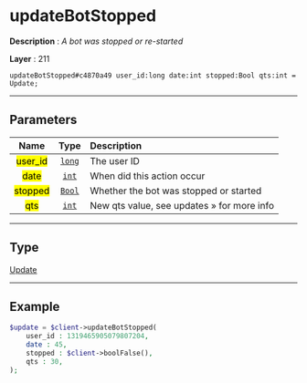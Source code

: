 # updateBotStopped

**Description** : *A bot was stopped or re-started*

**Layer** : 211

```tl
updateBotStopped#c4870a49 user_id:long date:int stopped:Bool qts:int = Update;
```

---

## Parameters

| Name | Type | Description |
| :---: | :---: | :--- |
| <mark>user_id</mark> | [`long`](type/long) | The user ID |
| <mark>date</mark> | [`int`](type/int) | When did this action occur |
| <mark>stopped</mark> | [`Bool`](type/Bool) | Whether the bot was stopped or started |
| <mark>qts</mark> | [`int`](type/int) | New qts value, see updates » for more info |

---

## Type

[Update](type/Update)

---

## Example

```php
$update = $client->updateBotStopped(
	user_id : 1319465905079807204,
	date : 45,
	stopped : $client->boolFalse(),
	qts : 30,
);
```